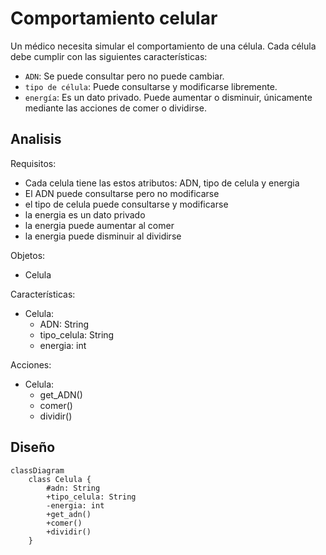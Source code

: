 # Comportamiento celular

Un médico necesita simular el comportamiento de una célula. Cada célula
debe cumplir con las siguientes características:

- `ADN`: Se puede consultar pero no puede cambiar.
- `tipo de célula`: Puede consultarse y modificarse libremente.
- `energía`: Es un dato privado. Puede aumentar o disminuir, únicamente
mediante las acciones de comer o dividirse.

## Analisis

Requisitos:

- Cada celula tiene las estos atributos: ADN, tipo de celula y energia
- El ADN puede consultarse pero no modificarse
- el tipo de celula puede consultarse y modificarse
- la energia es un dato privado
- la energia puede aumentar al comer
- la energia puede disminuir al dividirse

Objetos:

- Celula

Características:

- Celula:
  - ADN: String
  - tipo_celula: String
  - energia: int

Acciones:

- Celula:
  - get_ADN()
  - comer()
  - dividir()

## Diseño

```mermaid
classDiagram
    class Celula {
        #adn: String
        +tipo_celula: String
        -energia: int
        +get_adn()
        +comer()
        +dividir()
    }
```
